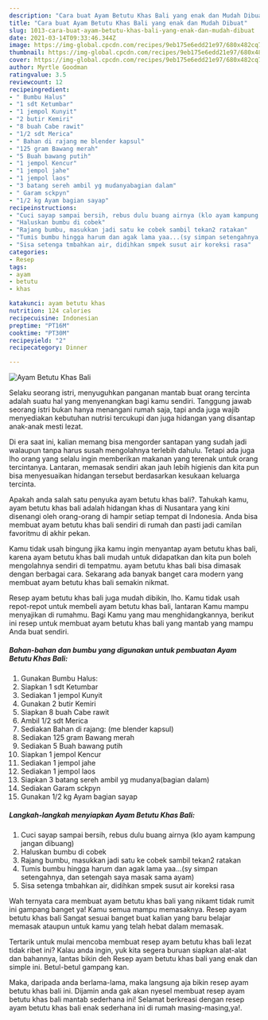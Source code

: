 ```yaml
---
description: "Cara buat Ayam Betutu Khas Bali yang enak dan Mudah Dibuat"
title: "Cara buat Ayam Betutu Khas Bali yang enak dan Mudah Dibuat"
slug: 1013-cara-buat-ayam-betutu-khas-bali-yang-enak-dan-mudah-dibuat
date: 2021-03-14T09:33:46.344Z
image: https://img-global.cpcdn.com/recipes/9eb175e6edd21e97/680x482cq70/ayam-betutu-khas-bali-foto-resep-utama.jpg
thumbnail: https://img-global.cpcdn.com/recipes/9eb175e6edd21e97/680x482cq70/ayam-betutu-khas-bali-foto-resep-utama.jpg
cover: https://img-global.cpcdn.com/recipes/9eb175e6edd21e97/680x482cq70/ayam-betutu-khas-bali-foto-resep-utama.jpg
author: Myrtle Goodman
ratingvalue: 3.5
reviewcount: 12
recipeingredient:
- " Bumbu Halus"
- "1 sdt Ketumbar"
- "1 jempol Kunyit"
- "2 butir Kemiri"
- "8 buah Cabe rawit"
- "1/2 sdt Merica"
- " Bahan di rajang me blender kapsul"
- "125 gram Bawang merah"
- "5 Buah bawang putih"
- "1 jempol Kencur"
- "1 jempol jahe"
- "1 jempol laos"
- "3 batang sereh ambil yg mudanyabagian dalam"
- " Garam sckpyn"
- "1/2 kg Ayam bagian sayap"
recipeinstructions:
- "Cuci sayap sampai bersih, rebus dulu buang airnya (klo ayam kampung jangan dibuang)"
- "Haluskan bumbu di cobek"
- "Rajang bumbu, masukkan jadi satu ke cobek sambil tekan2 ratakan"
- "Tumis bumbu hingga harum dan agak lama yaa...(sy simpan setengahnya, dan setengah saya masak sama ayam)"
- "Sisa setenga tmbahkan air, didihkan smpek susut air koreksi rasa"
categories:
- Resep
tags:
- ayam
- betutu
- khas

katakunci: ayam betutu khas 
nutrition: 124 calories
recipecuisine: Indonesian
preptime: "PT16M"
cooktime: "PT30M"
recipeyield: "2"
recipecategory: Dinner

---
```



![Ayam Betutu Khas Bali](https://img-global.cpcdn.com/recipes/9eb175e6edd21e97/680x482cq70/ayam-betutu-khas-bali-foto-resep-utama.jpg)

Selaku seorang istri, menyuguhkan panganan mantab buat orang tercinta adalah suatu hal yang menyenangkan bagi kamu sendiri. Tanggung jawab seorang istri bukan hanya menangani rumah saja, tapi anda juga wajib menyediakan kebutuhan nutrisi tercukupi dan juga hidangan yang disantap anak-anak mesti lezat.

Di era  saat ini, kalian memang bisa mengorder santapan yang sudah jadi walaupun tanpa harus susah mengolahnya terlebih dahulu. Tetapi ada juga lho orang yang selalu ingin memberikan makanan yang terenak untuk orang tercintanya. Lantaran, memasak sendiri akan jauh lebih higienis dan kita pun bisa menyesuaikan hidangan tersebut berdasarkan kesukaan keluarga tercinta. 



Apakah anda salah satu penyuka ayam betutu khas bali?. Tahukah kamu, ayam betutu khas bali adalah hidangan khas di Nusantara yang kini disenangi oleh orang-orang di hampir setiap tempat di Indonesia. Anda bisa membuat ayam betutu khas bali sendiri di rumah dan pasti jadi camilan favoritmu di akhir pekan.

Kamu tidak usah bingung jika kamu ingin menyantap ayam betutu khas bali, karena ayam betutu khas bali mudah untuk didapatkan dan kita pun boleh mengolahnya sendiri di tempatmu. ayam betutu khas bali bisa dimasak dengan berbagai cara. Sekarang ada banyak banget cara modern yang membuat ayam betutu khas bali semakin nikmat.

Resep ayam betutu khas bali juga mudah dibikin, lho. Kamu tidak usah repot-repot untuk membeli ayam betutu khas bali, lantaran Kamu mampu menyajikan di rumahmu. Bagi Kamu yang mau menghidangkannya, berikut ini resep untuk membuat ayam betutu khas bali yang mantab yang mampu Anda buat sendiri.

<!--inarticleads1-->

##### Bahan-bahan dan bumbu yang digunakan untuk pembuatan Ayam Betutu Khas Bali:

1. Gunakan  Bumbu Halus:
1. Siapkan 1 sdt Ketumbar
1. Sediakan 1 jempol Kunyit
1. Gunakan 2 butir Kemiri
1. Siapkan 8 buah Cabe rawit
1. Ambil 1/2 sdt Merica
1. Sediakan  Bahan di rajang: (me blender kapsul)
1. Sediakan 125 gram Bawang merah
1. Sediakan 5 Buah bawang putih
1. Siapkan 1 jempol Kencur
1. Sediakan 1 jempol jahe
1. Sediakan 1 jempol laos
1. Siapkan 3 batang sereh ambil yg mudanya(bagian dalam)
1. Sediakan  Garam sckpyn
1. Gunakan 1/2 kg Ayam bagian sayap




<!--inarticleads2-->

##### Langkah-langkah menyiapkan Ayam Betutu Khas Bali:

1. Cuci sayap sampai bersih, rebus dulu buang airnya (klo ayam kampung jangan dibuang)
1. Haluskan bumbu di cobek
1. Rajang bumbu, masukkan jadi satu ke cobek sambil tekan2 ratakan
1. Tumis bumbu hingga harum dan agak lama yaa...(sy simpan setengahnya, dan setengah saya masak sama ayam)
1. Sisa setenga tmbahkan air, didihkan smpek susut air koreksi rasa




Wah ternyata cara membuat ayam betutu khas bali yang nikamt tidak rumit ini gampang banget ya! Kamu semua mampu memasaknya. Resep ayam betutu khas bali Sangat sesuai banget buat kalian yang baru belajar memasak ataupun untuk kamu yang telah hebat dalam memasak.

Tertarik untuk mulai mencoba membuat resep ayam betutu khas bali lezat tidak ribet ini? Kalau anda ingin, yuk kita segera buruan siapkan alat-alat dan bahannya, lantas bikin deh Resep ayam betutu khas bali yang enak dan simple ini. Betul-betul gampang kan. 

Maka, daripada anda berlama-lama, maka langsung aja bikin resep ayam betutu khas bali ini. Dijamin anda gak akan nyesel membuat resep ayam betutu khas bali mantab sederhana ini! Selamat berkreasi dengan resep ayam betutu khas bali enak sederhana ini di rumah masing-masing,ya!.

